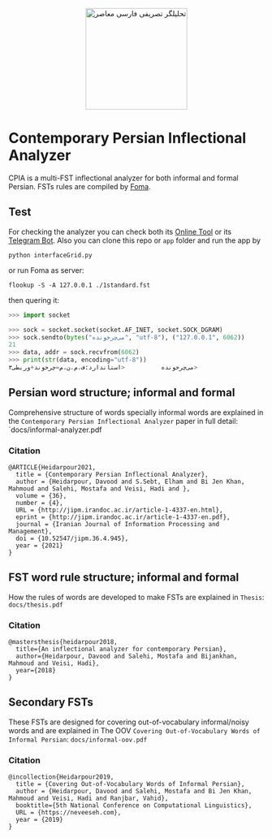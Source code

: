 <p align="center">
  <img src="https://github.com/lingwndr/cpia/blob/master/icon.jfif?raw=true" alt="تحلیلگر تصریفی فارسی معاصر" width="200"/>
</p>

# Contemporary Persian Inflectional Analyzer
CPIA is a multi-FST inflectional analyzer for both informal and formal Persian. FSTs rules are compiled by [Foma](https://fomafst.github.io/).

## Test
For checking the analyzer you can check both its [Online Tool](http://infarsi.herokuapp.com/) or
its [Telegram Bot](https://t.me/infarsi_bot). Also you can clone this repo or `app` folder and run the app by
```batch
python interfaceGrid.py
```
or run Foma as server:
```shell
flookup -S -A 127.0.0.1 ./1standard.fst
```
then quering it:
```python
>>> import socket

>>> sock = socket.socket(socket.AF_INET, socket.SOCK_DGRAM)
>>> sock.sendto(bytes("می‌چرخونده", "utf-8"), ("127.0.0.1", 6062))
21
>>> data, addr = sock.recvfrom(6062)
>>> print(str(data, encoding="utf-8"))
می‌چرخونده 	       	<استاندارد:ف.م.ن.م=چرخوند+وربطی۳>
```
## Persian word structure; informal and formal
Comprehensive structure of words specially informal words are explained in the `Contemporary Persian Inflectional Analyzer` paper in full detail: `docs/informal-analyzer.pdf
### Citation
```
@ARTICLE{Heidarpour2021, 
  title = {Contemporary Persian Inflectional Analyzer}, 
  author = {Heidarpour, Davood and S.Sebt, Elham and Bi Jen Khan, Mahmoud and Salehi, Mostafa and Veisi, Hadi and },  
  volume = {36}, 
  number = {4},  
  URL = {http://jipm.irandoc.ac.ir/article-1-4337-en.html},  
  eprint = {http://jipm.irandoc.ac.ir/article-1-4337-en.pdf},  
  journal = {Iranian Journal of Information Processing and Management},   
  doi = {10.52547/jipm.36.4.945},  
  year = {2021}  
}
```
## FST word rule structure; informal and formal
How the rules of words are developed to make FSTs are explained in `Thesis`: `docs/thesis.pdf`
### Citation
```
@mastersthesis{heidarpour2018,
  title={An inflectional analyzer for contemporary Persian},
  author={Heidarpour, Davood and Salehi, Mostafa and Bijankhan, Mahmoud and Veisi, Hadi},
  year={2018}
} 
```
## Secondary FSTs
These FSTs are designed for covering out-of-vocabulary informal/noisy words and are explained in The OOV `Covering Out-of-Vocabulary Words of Informal Persian`: `docs/informal-oov.pdf`
### Citation
```
@incollection{Heidarpour2019, 
  title = {Covering Out-of-Vocabulary Words of Informal Persian}, 
  author = {Heidarpour, Davood and Salehi, Mostafa and Bi Jen Khan, Mahmoud and Veisi, Hadi and Ranjbar, Vahid},  
  booktitle={5th National Conference on Computational Linguistics},
  URL = {https://neveeseh.com},  
  year = {2019}  
}
```
